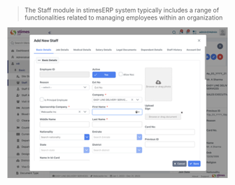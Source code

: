 >The Staff module in stimesERP system typically includes a range of functionalities related to managing employees within an organization

![alt text](../../images/staff.png)